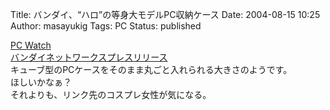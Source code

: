 Title: バンダイ、“ハロ”の等身大モデルPC収納ケース
Date: 2004-08-15 10:25
Author: masayukig
Tags: PC
Status: published

[PC Watch](http://pc.watch.impress.co.jp/docs/2004/0811/bandai.htm)  
[バンダイネットワークスプレスリリース](http://www.bandai-net.com/pressrelease/top_20040811.html)  
キューブ型のPCケースをそのまま丸ごと入れられる大きさのようです。  
ほしいかなぁ？  
それよりも、リンク先のコスプレ女性が気になる。
